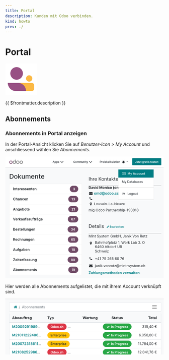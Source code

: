 ```yaml
---
title: Portal
description: Kunden mit Odoo verbinden.
kind: howto
prev: ./
---
```

# Portal
![](attachments/icons_odoo_website_membership.png)

{{ $frontmatter.description }}

## Abonnements

### Abonnements in Portal anzeigen

In der Portal-Ansicht klicken Sie auf *Benutzer-Icon > My Account* und anschliessend wählen Sie *Abonnements*.

![](attachments/Portal%20My%20Account.png)

Hier werden alle Abonnements aufgelistet, die mit ihrem Account verknüpft sind.

![](attachments/Portal%20Abonnements.png)